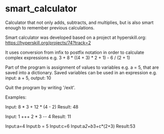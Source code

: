 # smart_calculator
Calculator that not only adds, subtracts, and multiplies, but is also smart enough to remember previous calculations.

Smart calculator was developed based on a project at hyperskill.org: 
https://hyperskill.org/projects/74?track=2

It uses conversion from infix to postfix notation in order to calculate complex expressions 
e.g. 3 + 8 * ((4 + 3) * 2 + 1) - 6 / (2 + 1)

Part of the program is assignment of values to variables e.g. a = 5, that are saved into a dictionary. 
Saved variables can be used in an expression e.g. input: a + 5, output: 10

Quit the program by writing '/exit'.

Examples:

Input: 8 * 3 + 12 * (4 - 2)
Result: 48

Input: 1 +++ 2 * 3 -- 4
Result: 11

Input:a=4
Input:b = 5
Input:c=6
Input:a*2+b*3+c*(2+3)
Result:53
